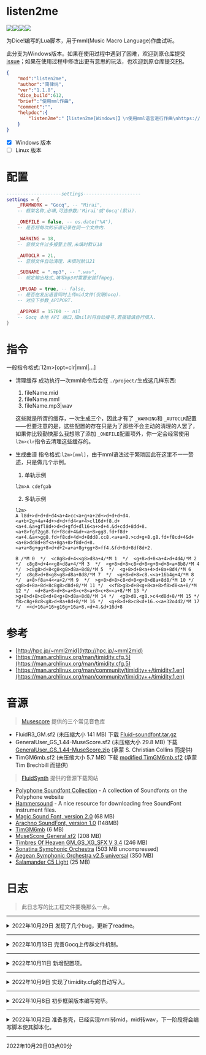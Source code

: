 # listen2me

![](https://img.shields.io/github/last-commit/cypress0522/listen2me)![](https://img.shields.io/github/issues/cypress0522/listen2me)![](https://img.shields.io/github/issues-pr/cypress0522/listen2me)![](https://img.shields.io/github/v/release/cypress0522/listen2me?include_prereleases)

为Dice!编写的Lua脚本，用于mml(Music Macro Language)作曲试听。

此分支为Windows版本。如果在使用过程中遇到了困难，欢迎到原仓库提交[issue](https://github.com/cypress0522/listen2me/issues/new)；如果在使用过程中修改出更有意思的玩法，也欢迎到原仓库提交[PR](https://github.com/cypress0522/listen2me/pulls)。

```json
{
    "mod":"listen2me",
    "author":"简律纯",
    "ver":"1.1.8",
    "dice_build":612,
    "brief":"使用mml作曲",
    "comment":"",
    "helpdoc":{
        "listen2me":"【listen2me[Windows]】\n使用mml语言进行作曲\nhttps://github.com/cypress0522/listen2me"
    }
}
```

- [X] Windows 版本
- [ ] Linux 版本

# 配置

```lua
--------------------settings---------------------
settings = {
    _FRAMWORK = "Gocq", -- "Mirai",
    -- 框架名称,必填,可选参数:'Mirai'或'Gocq'(默认).

    _ONEFILE = false, -- os.date("%A"),
    -- 是否将每次的乐谱记录在同一个文件内.

    _WARNING = 18,
    -- 音频文件过多报警上限,未填时默认18

    _AUTOCLR = 21,
    -- 音频文件自动清理，未填时默认21

    _SUBNAME = ".mp3", -- ".wav",
    -- 规定输出格式,填写mp3时需要安装ffmpeg.

    _UPLOAD = true, -- false,
    -- 是否在发出语音同时上传mid文件(仅限Gocq).
    -- 对应下参数_APIPORT.

    _APIPORT = 15700 -- nil
    -- Gocq 本地 API 端口,填nil时将自动搜寻,若报错请自行填入.
}
```

# 指令

一般指令格式:`l2m>[opt=clr|mml|...]

- 清理缓存
  成功执行一次mml命令后会在 `./project/`生成这几样东西:
  1. fileName.mid
  2. fileName.mml
  3. fileName.mp3|wav
   
  这些就是所谓的缓存，一次生成三个，因此才有了 `_WARNING`和 `_AUTOCLR`配置——但要注意的是，这些配置的存在只是为了那些不会主动的清理的人罢了，如果你比较勤快那么我想除了添加 `_ONEFILE`配置项外，你一定会经常使用 `l2m>clr`指令去清理这些缓存的。

- 生成曲谱
  指令格式:`l2m>[mml]`，由于mml语法过于繁琐因此在这里不一一赘述，只是做几个示例。
  1. 单轨示例
  ```mml
  l2m>A cdefgab
  ```
  2. 多轨示例
  ```mml
  l2m>
  A l8d+>d+d+d+d4<a+4>cc<a+g+a+2d+>d+d+d+d4.<a+b+2g+4a+4d+>d+d+fd4<a+4>cl16d+f8.d+<a+4.&a+gfl8d+>d+d+gfd+dl16<a+>d+4.&d+cdd+8dd+8.<a+8>fgf2gg8.fd+f8cd+4&d+<a+8>gg8.fd+f8d+<a+4.&a+>gg8.fd+f8cd+4d+d+8dd8.cc8.<a+a+8.>cd+g+8.g8.fd+f8cd+4&d+<a+8>dd8d+8f<a+8ga+8>f8d+d+8.<a+a+8g+gg+8>d+d+2<a+a+8g+gg+8>ff4.&fd+8d+8df8d+2.

  B /*M 0  */  <c8g8>d+4<<g8>d8a+4/*M 1  */  <g+8>d+8<a+4>d+4d4/*M 2  */  c8g8>d+4<<g8>d8a+4/*M 3  */  <g+8>d+8>c8<d+8<g+8>d+8<a+8b8/*M 4  */  >c8g8>d+8<g8<g8>d8a+8d8/*M 5  */  <g+8>d+8<a+4>d+8a+8d4/*M 6  */  c8g8>d+8<g8<g8>d8a+8d8/*M 7  */  <g+8>d+8>c8.<<a+16b4g+4/*M 8  */  a+8>f8a+4<<a+2/*M 9  */  >g+8>d+8>c8<d+8<g+8>d8a+8d8/*M 10 */  <g8>d+8a+8d+8c8g8>d8d+8/*M 11 */  <<f8>g8>d+8<g+8<a+8>f8>d8<a+8/*M 12 */  <d+8a+8>d+8<a+8>c+8<a+8>c+8<<a+8/*M 13 */  >g+8>d+8>c8<d+8<g+8>d8a+8d8/*M 14 */  <g8>d8.<g8.>c4<d8d+8/*M 15 */  f8>c8g+8c8<g8>d+8a+8d+8/*M 16 */  <g+8>d+8>c8<d+16.<<a+32o4d2/*M 17 */  <<d+16a+16>g16g+16a+8.<d+4.&d+16d+8
  ```

# 参考

- [http://hpc.jp/~mml2mid](http://hpc.jp/~mml2mid)
- [https://man.archlinux.org/man/timidity.cfg.5](https://man.archlinux.org/man/timidity.cfg.5)
- [https://man.archlinux.org/man/community/timidity++/timidity.1.en](https://man.archlinux.org/man/community/timidity++/timidity.1.en)

# 音源

> [Musescore](https://musescore.org/zh-hans/%e7%94%a8%e6%88%b7%e6%89%8b%e5%86%8c/soundfont-%e9%9f%b3%e8%89%b2%e5%ba%93) 提供的三个常见音色库

- FluidR3_GM.sf2 (未压缩大小 141 MB)
  下载 [Fluid-soundfont.tar.gz](http://www.musescore.org/download/fluid-soundfont.tar.gz)
- GeneralUser_GS_1.44-MuseScore.sf2 (未压缩大小 29.8 MB)
  下载 [GeneralUser_GS_1.44-MuseScore.zip](http://www.schristiancollins.com/soundfonts/GeneralUser_GS_1.44-MuseScore.zip) (承蒙 S. Christian Collins 而提供)
- TimGM6mb.sf2 (未压缩大小 5.7 MB)
  下载 [modified TimGM6mb.sf2](http://mscore.svn.sourceforge.net/viewvc/mscore/trunk/mscore/share/sound/TimGM6mb.sf2) (承蒙 Tim Brechbill 而提供)

> [FluidSynth](https://github.com/FluidSynth/fluidsynth/wiki/SoundFont) 提供的音源下载网站

* [Polyphone Soundfont Collection](https://www.polyphone-soundfonts.com/download-soundfonts) - A collection of Soundfonts on the Polyphone website
* [Hammersound](http://www.hammersound.net/) - A nice resource for downloading free SoundFont instrument files.
* [Magic Sound Font, version 2.0](http://www.personalcopy.com/sfarkfonts1.htm) (68 MB)
* [Arachno SoundFont, version 1.0](http://www.arachnosoft.com/main/download.php?id=soundfont-sf2) (148MB)
* [TimGM6mb](http://sourceforge.net/p/mscore/code/HEAD/tree/trunk/mscore/share/sound/TimGM6mb.sf2?format=raw) (6 MB)
* [MuseScore_General.sf2](ftp://ftp.osuosl.org/pub/musescore/soundfont/MuseScore_General/MuseScore_General.sf2) (208 MB)
* [Timbres Of Heaven GM_GS_XG_SFX V 3.4](http://midkar.com/soundfonts/) (246 MB)
* [Sonatina Symphonic Orchestra](http://ftp.osuosl.org/pub/musescore/soundfont/Sonatina_Symphonic_Orchestra_SF2.zip) (503 MB uncompressed)
* [Aegean Symphonic Orchestra v2.5 universal](https://sites.google.com/view/hed-sounds/aegean-symphonic-orchestra) (350 MB)
* [Salamander C5 Light](https://sites.google.com/view/hed-sounds/salamander-c5-light) (25 MB)

# 日志

> 此日志写的比工程文件要晚那么一点。

---

<details>
<summary>2022年10月29日 发现了几个bug，更新了readme。</summary>
<h5>issue</h5>
1.<i>mml2mid.lua</i><b>timidity</b>线程问题，速度过快会导致timidity错误。
<h5>新增</h5>
1.<i>readme.md</i>新增指令介绍。
</details>

---

<details>
<summary>2022年10月13日 完善Gocq上传群文件机制。</summary>
<h5>新增</h5>
1.<i>mml2mid.lua</i><b>_UPLOAD</b>与<b>_APIPORT</b>完善，预期功能已实现。
<h5>改动</h5>
1.<i>mml2mid.lua</i>原本注释的<b>_WARNING</b>配置项现已恢复原有功能。
<br/>
2.<i>mml2mid.lua</i>配置项<b>_AUTOCLR</b>默认上限提高。
</details>

---

<details>
<summary>2022年10月11日 新增配置项。</summary>
<h5>新增</h5>
1.<i>mml2mid.lua</i>新增<b>_UPLOAD</b>与<b>_APIPORT</b>配置，详细使用说明见脚本。
</details>

---

<details>
<summary>2022年10月9日 实现了timidity.cfg的自动写入。</summary>
<h5>新增</h5>
1. <i>mml2mid.lua</i> 新增了对<i>timidity</i>音源的检测。
<br/>
2.<i>mml2mid.lua</i> 新增<i>_FRAMWORK</i>配置项，判断框架类型。
<br/>
3.<i>mml2mid.lua</i> 新增mml语法报错检测和输出(如果你看得懂那会很有帮助就是了)。
<h5>修复</h5>
1. 修复了因<i>timidity.cfg</i>参数<b>dir</b>固定而无法输出有声音的音频问题。
</details>

---

<details>
<summary>2022年10月8日 初步框架版本编写完毕。</summary>
<h5>新增</h5>
1. <i>mml2mid.lua</i> 新增一些配置项。
<br/>
2. 新增了对 <i>timidity.cfg</i> 的查询功能。
<h5>删减</h5>
1. 改动了部分语法。
</details>

---

<details>
<summary>2022年10月2日 准备套壳，已经实现mml转mid，mid转wav，下一阶段将会编写脚本使其脚本化。</summary>
<h5>新增</h5>
1. 添加<i>timidity</i>，放弃了原本直接发送<i>midi</i>序列的方式(这样<i>Go-cqhttp</i>会发不出语音)，在发送语音前会对<i>*.mid</i>文件进行转码再发送。
<h5>修复</h5>
1. 修复了一些bug。
</details>

---

2022年10月29日03点09分
